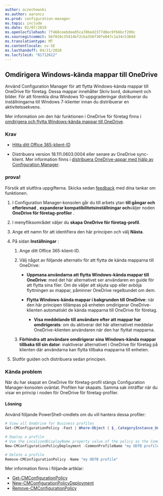 ```yaml
---
author: aczechowski
ms.author: aaroncz
ms.prod: configuration-manager
ms.topic: include
ms.date: 02/07/2019
ms.openlocfilehash: 7f468ceebdee85ca78bed2377d0ec9fb6bcf209c
ms.sourcegitcommit: bbf820c35414bf2cba356f30fe047c1a34c5384d
ms.translationtype: MT
ms.contentlocale: sv-SE
ms.lasthandoff: 04/21/2020
ms.locfileid: "81712612"
---
```

## <a name="redirect-windows-known-folders-to-onedrive"></a><a name="bkmk_odfb"></a>Omdirigera Windows-kända mappar till OneDrive
<!--3556021-->

Använd Configuration Manager för att flytta Windows-kända mappar till OneDrive för företag. Dessa mappar innehåller Skriv bord, dokument och bilder. För att förenkla dina Windows 10-uppgraderingar distribuerar du inställningarna till Windows 7-klienter innan du distribuerar en aktivitetssekvens. 

Mer information om den här funktionen i OneDrive för företag finns i [omdirigera och flytta Windows-kända mappar till OneDrive](https://docs.microsoft.com/onedrive/redirect-known-folders).


### <a name="prerequisites"></a>Krav

- [Hitta ditt Office 365-klient-ID](https://docs.microsoft.com/onedrive/find-your-office-365-tenant-id)  

- Distribuera version 18.111.0603.0004 eller senare av OneDrive sync-klient. Mer information finns i [distribuera OneDrive-appar med hjälp av Configuration Manager](https://docs.microsoft.com/onedrive/deploy-on-windows).  


### <a name="try-it-out"></a>prova!

Försök att slutföra uppgifterna. Skicka sedan [feedback](../../../../understand/find-help.md#product-feedback) med dina tankar om funktionen.

1. I Configuration Manager-konsolen går du till arbets ytan **till gångar och efterlevnad** , **expanderar kompatibilitetsinställningar och**väljer noden **OneDrive för företag-profiler** .  

2. I menyfliksområdet väljer du **skapa OneDrive för företag-profil**.  

3. Ange ett namn för att identifiera den här principen och välj **Nästa**.  

4. På sidan **Inställningar** :

    1. Ange ditt Office 365-klient-ID.  

    2. Välj något av följande alternativ för att flytta de kända mapparna till OneDrive:  

        - **Uppmana användarna att flytta Windows-kända mappar till OneDrive**: med det här alternativet ser användaren en guide för att flytta sina filer. Om de väljer att skjuta upp eller avböja flyttningen av mappar, påminner OneDrive regelbundet om dem.  

        - **Flytta Windows-kända mappar i bakgrunden till OneDrive**: när den här principen tillämpas på enheten omdirigerar OneDrive-klienten automatiskt de kända mapparna till OneDrive för företag.  

            - **Visa meddelande till användare efter att mappar har omdirigerats**: om du aktiverar det här alternativet meddelar OneDrive-klienten användaren när den har flyttat mapparna.  

    3. **Förhindra att användare omdirigerar sina Windows-kända mappar tillbaka till sin dator**: inaktiverar alternativet i OneDrive för företag på klienten där användarna kan flytta tillbaka mapparna till enheten.  

5. Slutför guiden och distribuera sedan principen.  


### <a name="known-issue"></a>Kända problem

När du har skapat en OneDrive för företag-profil stängs Configuration Manager-konsolen oväntat. Profilen har skapats. Samma sak inträffar när du visar en princip i noden för OneDrive för företag-profiler. 

#### <a name="workaround"></a>Lösning
Använd följande PowerShell-cmdlets om du vill hantera dessa profiler:


```PowerShell
# View all OneDrive for Business profiles
Get-CMConfigurationPolicy -Fast | Where-Object { $_.CategoryInstance_UniqueIDs -eq "SettingsAndPolicy:SMS_OneDriveKnownFolderMigrationSettings" }

# Deploy a profile
# Use the LocalizedDisplayName property value of the policy as the CommonProfileName parameter.
New-CMConfigurationPolicyDeployment -CommonProfileName "my ODfB profile" -CollectionName "my collection"

# Delete a profile
Remove-CMConfigurationPolicy -Name "my ODfB profile"
```

Mer information finns i följande artiklar:
- [Get-CMConfigurationPolicy](https://docs.microsoft.com/powershell/module/configurationmanager/get-cmconfigurationpolicy?view=sccm-ps)
- [New-CMConfigurationPolicyDeployment](https://docs.microsoft.com/powershell/module/ConfigurationManager/New-CMConfigurationPolicyDeployment?view=sccm-ps)
- [Remove-CMConfigurationPolicy](https://docs.microsoft.com/powershell/module/configurationmanager/remove-cmconfigurationpolicy?view=sccm-ps)

